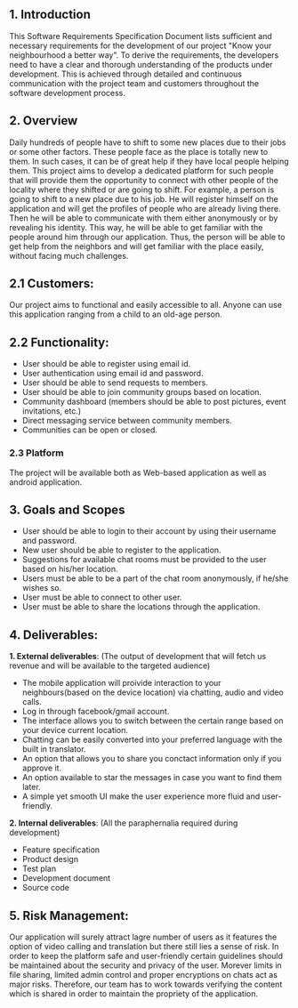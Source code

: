 <!-- The Introduction and Overview part done by Daksh and Hridyanshu -->

## 1. Introduction

This Software Requirements Specification Document lists sufficient and necessary requirements for the development of our project "Know your neighbourhood a better way". To derive the requirements, the developers need to have a clear and thorough understanding of the products under development. This is achieved through detailed and continuous communication with the project team and customers throughout the software development process.

## 2. Overview

Daily hundreds of people have to shift to some new places due to their jobs or some other factors. These people face as the place is totally new to them. In such cases, it can be of great help if they have local people helping them. This project aims to develop a dedicated platform for such people that will provide them the opportunity to connect with other people of the locality where they shifted or are going to shift. For example, a person is going to shift to a new place due to his job. He will register himself on the application and will get the profiles of people who are already living there. Then he will be able to communicate with them either anonymously or by revealing his identity. This way, he will be able to get familiar with the people around him through our application. Thus, the person will be able to get help from the neighbors and will get familiar with the place easily, without facing much challenges.

## 2.1  Customers:

Our project aims to functional and easily accessible to all. Anyone can use this application ranging from a child to an old-age person.

## 2.2 Functionality:

- User should be able to register using email id.
- User authentication using email id and password.
- User should be able to send requests to members.
- User should be able to join community groups based on location.
- Community dashboard (members should be able to post pictures, event invitations, etc.)
- Direct messaging service between community members.
- Communities can be open or closed.

### 2.3 Platform

The project will be available both as Web-based application as well as android application.

## 3. Goals and Scopes

- User should be able to login to their account by using their username and password.
- New user should be able to register to the application.
- Suggestions for available chat rooms must be provided to the user based on his/her location.
- Users must be able to be a part of the chat room anonymously, if he/she wishes so.
- User must be able to connect to other user.
- User must be able to share the locations through the application.

## 4. Deliverables:

**1. External deliverables**: (The output of development that will fetch us revenue and will be available to the targeted audience)

 - The mobile application will proivide interaction to your neighbours(based on the device location) via chatting, audio and video calls.
 - Log in through facebook/gmail account.
 - The interface allows you to switch between the certain range based on your device current location.
 - Chatting can be easily converted into your preferred language with the built in translator.
 - An option that allows you to share you conctact information only if you approve it.
 - An option available to star the messages in case you want to find them later.
 - A simple yet smooth UI make the user experience more fluid and user-friendly.

**2. Internal deliverables**: (All the paraphernalia required during development)

 -	Feature specification
 -	Product design
 -	Test plan
 -	Development document
 -	Source code

## 5. Risk Management: 

Our application will surely attract lagre number of users as it features the option of video calling and translation but there still lies a  sense of risk. 
In order to keep the platform safe and user-friendly certain guidelines should be maintained about the security and privacy of the user. 
Morever limits in file sharing, limited admin control and proper encryptions on chats act as major risks. Therefore, our team has to work towards
verifying the content which is shared in order to maintain the propriety of the application.
